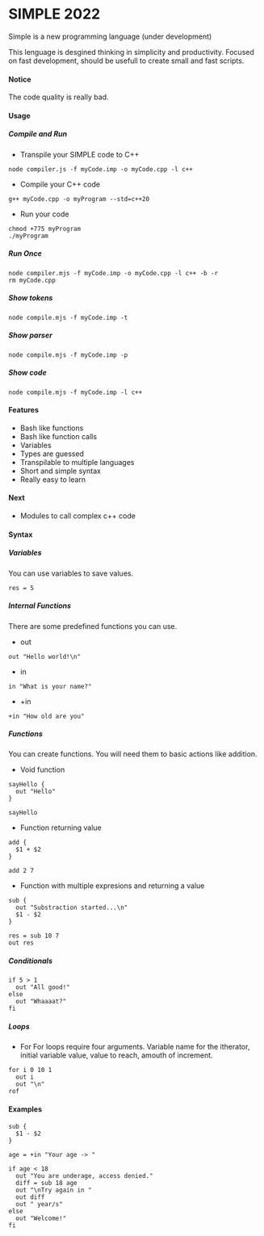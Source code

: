# SIMPLE 2022

Simple is a new programming language (under development)

This lenguage is desgined thinking in simplicity and productivity. Focused on fast development, should be usefull to create small and fast scripts. 


#### Notice
The code quality is really bad.   



#### Usage
##### Compile and Run
- Transpile your SIMPLE code to C++
```
node compiler.js -f myCode.imp -o myCode.cpp -l c++
```
- Compile your C++ code
```
g++ myCode.cpp -o myProgram --std=c++20
```
- Run your code
```
chmod +775 myProgram
./myProgram
```
##### Run Once
```
node compiler.mjs -f myCode.imp -o myCode.cpp -l c++ -b -r
rm myCode.cpp
```
##### Show tokens
```
node compile.mjs -f myCode.imp -t
```
##### Show parser
```
node compile.mjs -f myCode.imp -p
```
##### Show code
```
node compile.mjs -f myCode.imp -l c++
```


#### Features
- Bash like functions
- Bash like function calls
- Variables
- Types are guessed
- Transpilable to multiple languages
- Short and simple syntax
- Really easy to learn



#### Next
- Modules to call complex c++ code


#### Syntax
##### Variables
You can use variables to save values.
```
res = 5
```

##### Internal Functions
There are some predefined functions you can use.
- out
```
out "Hello world!\n"
```

- in
```
in "What is your name?"
```

- +in
```
+in "How old are you"
```

##### Functions
You can create functions. You will need them to basic actions like addition. 
- Void function
```
sayHello {
  out "Hello"
}

sayHello
```

- Function returning value
```
add {
  $1 + $2
}

add 2 7
```

- Function with multiple expresions and returning a value
```
sub {
  out "Substraction started...\n"
  $1 - $2
}

res = sub 10 7
out res
```

##### Conditionals
```
if 5 > 1
  out "All good!"
else
  out "Whaaaat?"
fi
```

##### Loops
- For
For loops require four arguments. Variable name for the itherator, initial variable value, value to reach, amouth of increment.
```
for i 0 10 1
  out i
  out "\n"
rof
```


#### Examples
```
sub {
  $1 - $2
}

age = +in "Your age -> "

if age < 18
  out "You are underage, access denied."
  diff = sub 18 age
  out "\nTry again in "
  out diff
  out " year/s"
else
  out "Welcome!"
fi
```
